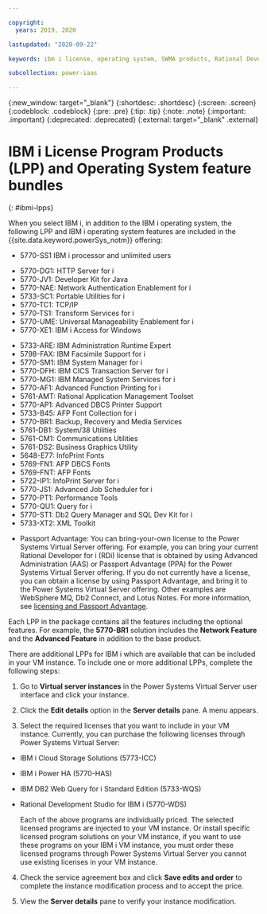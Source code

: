```yaml
---

copyright:
  years: 2019, 2020

lastupdated: "2020-09-22"

keywords: ibm i license, operating system, SWMA products, Rational Development Studio

subcollection: power-iaas

---
```


{:new_window: target="_blank"}
{:shortdesc: .shortdesc}
{:screen: .screen}
{:codeblock: .codeblock}
{:pre: .pre}
{:tip: .tip}
{:note: .note}
{:important: .important}
{:deprecated: .deprecated}
{:external: target="_blank" .external}

# IBM i License Program Products (LPP) and Operating System feature bundles
{: #ibmi-lpps}

<!--Each LPP in the package contains all of the features, including the optional features. For example, the **5770-BR1** solution includes the **Network Feature** and the **Advanced Feature** in addition to the base product.
{: shortdesc}-->

When you select IBM i, in addition to the IBM i operating system, the following LPP and IBM i operating system features are included <!--in the IBM i group Software Maintenance Agreement (SWMA) for--> in the {{site.data.keyword.powerSys_notm}} offering:

- 5770-SS1 IBM i processor and unlimited users 

<!--- 5770-SS1: IBM i Option 23, OptiConnect
- 5770-SS1: IBM i Option 44, Encrypted Backup Enablement
- 5770-SS1: IBM i Option 45, Encrypted ASP Enablement
- 5770-SS1 IBM i Option 18 Media & Storage Extensions
- 5770-SS1 IBM i Option 26 DB2 Symmetric Multiprocessing
- 5770-SS1 IBM i Option 27 DB2 Multisystem
- 5770-SS1 IBM i Option 38 PSF for IBM i Any Speed Printer Support
- 5770-SS1 IBM i Option 41 HA Switchable Resources
- 5770-SS1 IBM i Option 42 HA Journal Performance
- 5770-SS1 IBM i Options:  all other IBM i Options which are included with IBM i at no additional charge. Examples:
  - Option 8, AFP Compatibility Fonts
  - Option 12, Host Servers
  - Option 13, System Openness Includes-->

- 5770-DG1: HTTP Server for i
- 5770-JV1: Developer Kit for Java
- 5770-NAE: Network Authentication Enablement for i
- 5733-SC1: Portable Utilities for i
- 5770-TC1: TCP/IP
- 5770-TS1: Transform Services for i
- 5770-UME: Universal Manageability Enablement for i
- 5770-XE1: IBM i Access for Windows
<!--- 5733-ACS: IBM i Access Client Solutions -->
- 5733-ARE: IBM Administration Runtime Expert
- 5798-FAX: IBM Facsimile Support for i
- 5770-SM1: IBM System Manager for i
- 5770-DFH: IBM CICS Transaction Server for i
- 5770-MG1: IBM Managed System Services for i
- 5770-AF1: Advanced Function Printing for i
- 5761-AMT: Rational Application Management Toolset
- 5770-AP1: Advanced DBCS Printer Support
- 5733-B45: AFP Font Collection for i
- 5770-BR1: Backup, Recovery and Media Services
- 5761-DB1: System/38 Utilities
- 5761-CM1: Communications Utilities
- 5761-DS2: Business Graphics Utility
- 5648-E77: InfoPrint Fonts
- 5769-FN1: AFP DBCS Fonts
- 5769-FNT: AFP Fonts
- 5722-IP1: InfoPrint Server for i
- 5770-JS1: Advanced Job Scheduler for i
- 5770-PT1: Performance Tools
- 5770-QU1: Query for i
- 5770-ST1: Db2 Query Manager and SQL Dev Kit for i
- 5733-XT2: XML Toolkit

<!--- 5770-XH2: IBM i Access for Web
- 5770-XW1: IBM i Access Family-->

- Passport Advantage: You can bring-your-own license to the Power Systems Virtual Server offering. For example, you can bring your current Rational Developer for i (RDi) license that is obtained by using Advanced Administration (AAS) or Passport Advantage (PPA) for the Power Systems Virtual Server offering. If you do not currently have a license, you can obtain a license by using Passport Advantage, and bring it to the Power Systems Virtual Server offering. Other examples are WebSphere MQ, Db2 Connect, and Lotus Notes. For more information, see [licensing and Passport Advantage](https://www.ibm.com/software/passportadvantage/eligible_public_cloud_BYOSL_policy.html).

Each LPP in the package contains all the features including the optional features. For example, the **5770-BR1** solution includes the **Network Feature** and the **Advanced Feature** in addition to the base product.

There are additional LPPs for IBM i which are available that can be included in your VM instance. To include one or more additional LPPs, complete the following steps:

1. Go to **Virtual server instances** in the Power Systems Virtual Server user interface and click your instance.

2. Click the **Edit details** option in the **Server details** pane. A menu appears.

3. Select the required licenses that you want to include in your VM instance. Currently, you can purchase the following licenses through Power Systems Virtual Server:

  - IBM i Cloud Storage Solutions (5773-ICC)
  - IBM i Power HA (5770-HAS)
  - IBM DB2 Web Query for i Standard Edition (5733-WQS) 
  - Rational Development Studio for IBM i (5770-WDS)

    Each of the above programs are individually priced. The selected licensed programs are injected to your VM instance. Or install specific licensed program solutions on your VM instance, if you want to use these programs on your IBM i VM instance, you must order these licensed programs through Power Systems Virtual Server you cannot use existing licenses in your VM instance.

4. Check the service agreement box and click **Save edits and order** to complete the instance modification process and to accept the price.

5. View the **Server details** pane to verify your instance modification.

<!--## Passport Advantage Software:
{: passport-advantage}

In general, IBM programs that are acquired via Passport Advantage can be brought to the {{site.data.keyword.powerSys_notm}} offering. One example of an IBM i program that is acquired via Passport Advantage is Rational Developer for i (RDi). For RDi, you can bring your current Rational Developer for i (RDi) license to the Power Systems Virtual Server offering whether RDi was obtained through the Power Systems hardware channel or through Passport Advantage. If you do not currently have an RDi license and need the product, obtain a license by using Passport Advantage, and bring it to the {{site.data.keyword.powerSys_notm}} offering.

Other examples of IBM software acquired via Passport Advantage are WebSphere MQ, Db2 Connect, and Lotus Notes. For more information, see [licensing and Passport Advantage](https://www.ibm.com/software/passportadvantage/eligible_public_cloud_BYOSL_policy.html).-->